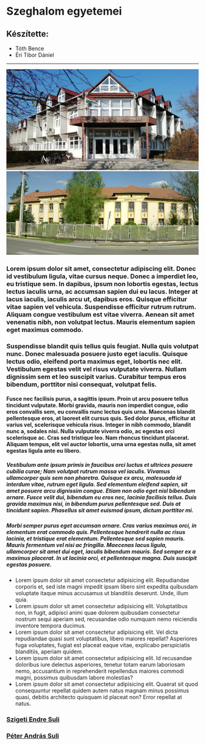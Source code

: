 # Szeghalom egyetemei
## Készítette:
- Tóth Bence
- Éri Tibor Dániel
 ---
![Szeszi](Szeghalom_epulet_f1c9f6d3e2.jpg) ![Pag](PAG1.jpg)
### Lorem ipsum dolor sit amet, consectetur adipiscing elit. Donec id vestibulum ligula, vitae cursus neque. Donec a imperdiet leo, eu tristique sem. In dapibus, ipsum non lobortis egestas, lectus lectus iaculis urna, ac accumsan sapien dui eu lacus. Integer at lacus iaculis, iaculis arcu ut, dapibus eros. Quisque efficitur vitae sapien vel vehicula. Suspendisse efficitur rutrum rutrum. Aliquam congue vestibulum est vitae viverra. Aenean sit amet venenatis nibh, non volutpat lectus. Mauris elementum sapien eget maximus commodo.
### Suspendisse blandit quis tellus quis feugiat. Nulla quis volutpat nunc. Donec malesuada posuere justo eget iaculis. Quisque lectus odio, eleifend porta maximus eget, lobortis nec elit. Vestibulum egestas velit vel risus vulputate viverra. Nullam dignissim sem et leo suscipit varius. Curabitur tempus eros bibendum, porttitor nisi consequat, volutpat felis.
#### Fusce nec facilisis purus, a sagittis ipsum. Proin ut arcu posuere tellus tincidunt vulputate. Morbi gravida, mauris non imperdiet congue, odio eros convallis sem, eu convallis nunc lectus quis urna. Maecenas blandit pellentesque eros, at laoreet elit cursus quis. Sed dolor purus, efficitur at varius vel, scelerisque vehicula risus. Integer in nibh commodo, blandit nunc a, sodales nisi. Nulla vulputate viverra odio, ac egestas orci scelerisque ac. Cras sed tristique leo. Nam rhoncus tincidunt placerat. Aliquam tempus, elit vel auctor lobortis, urna urna egestas nulla, sit amet egestas ligula ante eu libero.
##### Vestibulum ante ipsum primis in faucibus orci luctus et ultrices posuere cubilia curae; Nam volutpat rutrum massa vel iaculis. Vivamus ullamcorper quis sem non pharetra. Quisque ex arcu, malesuada id interdum vitae, rutrum eget ligula. Sed elementum eleifend sapien, sit amet posuere arcu dignissim congue. Etiam non odio eget nisl bibendum ornare. Fusce velit dui, bibendum eu eros nec, lacinia facilisis tellus. Duis gravida maximus nisi, in bibendum purus pellentesque sed. Duis at tincidunt sapien. Phasellus sit amet euismod ipsum, dictum porttitor mi.
##### Morbi semper purus eget accumsan ornare. Cras varius maximus orci, in elementum erat commodo quis. Pellentesque hendrerit nulla ac risus lacinia, et tristique erat elementum. Pellentesque sed sapien mauris. Mauris fermentum vel nisi ac fringilla. Maecenas lacus ligula, ullamcorper sit amet dui eget, iaculis bibendum mauris. Sed semper ex a maximus placerat. In ut lacinia orci, et pellentesque magna. Duis suscipit egestas posuere.
- Lorem ipsum dolor sit amet consectetur adipisicing elit. Repudiandae corporis et, sed iste magni impedit ipsam libero sint expedita quibusdam voluptate itaque minus accusamus ut blanditiis deserunt. Unde, illum quia.
- Lorem ipsum dolor sit amet consectetur adipisicing elit. Voluptatibus non, in fugit, adipisci animi quae dolorem quibusdam consectetur nostrum sequi aperiam sed, recusandae odio numquam nemo reiciendis inventore tempora ducimus.
- Lorem ipsum dolor sit amet consectetur adipisicing elit. Vel dicta repudiandae quasi sunt voluptatibus, libero maiores repellat? Asperiores fuga voluptates, fugiat est placeat eaque vitae, explicabo perspiciatis blanditiis, aperiam quidem.
- Lorem ipsum dolor sit amet consectetur adipisicing elit. Id recusandae doloribus iure delectus asperiores, tenetur totam earum laboriosam nemo, accusantium in reprehenderit repellendus maiores commodi magni, possimus quibusdam labore molestias?
- Lorem ipsum dolor sit amet consectetur adipisicing elit. Quaerat sit quod consequuntur repellat quidem autem natus magnam minus possimus quasi, debitis architecto quisquam id placeat non? Error repellat at natus.
### [Szigeti Endre Suli](https://szeszi.hu/)
### [Péter András Suli](https://pag.edu.hu/)

